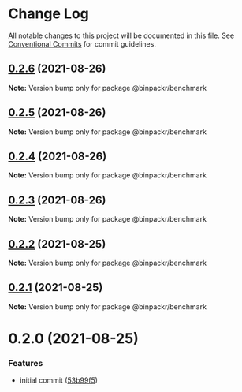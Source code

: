# Change Log

All notable changes to this project will be documented in this file.
See [Conventional Commits](https://conventionalcommits.org) for commit guidelines.

## [0.2.6](https://gitr.net/mindary/binpackr/compare/@binpackr/benchmark@0.2.5...@binpackr/benchmark@0.2.6) (2021-08-26)

**Note:** Version bump only for package @binpackr/benchmark





## [0.2.5](https://gitr.net/mindary/binpackr/compare/@binpackr/benchmark@0.2.4...@binpackr/benchmark@0.2.5) (2021-08-26)

**Note:** Version bump only for package @binpackr/benchmark





## [0.2.4](https://gitr.net/mindary/binpackr/compare/@binpackr/benchmark@0.2.3...@binpackr/benchmark@0.2.4) (2021-08-26)

**Note:** Version bump only for package @binpackr/benchmark





## [0.2.3](https://gitr.net/mindary/binpackr/compare/@binpackr/benchmark@0.2.2...@binpackr/benchmark@0.2.3) (2021-08-26)

**Note:** Version bump only for package @binpackr/benchmark





## [0.2.2](https://gitr.net/mindary/binpackr/compare/@binpackr/benchmark@0.2.0...@binpackr/benchmark@0.2.2) (2021-08-25)

**Note:** Version bump only for package @binpackr/benchmark





## [0.2.1](https://gitr.net/mindary/binpackr/compare/@binpackr/benchmark@0.2.0...@binpackr/benchmark@0.2.1) (2021-08-25)

**Note:** Version bump only for package @binpackr/benchmark





# 0.2.0 (2021-08-25)


### Features

* initial commit ([53b99f5](https://gitr.net/mindary/binpackr/commits/53b99f5436afcc939e305587092dfdb49e416843))
